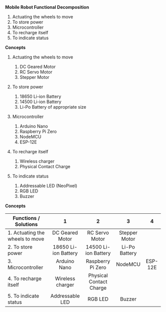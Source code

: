 **Mobile Robot Functional Decomposition**
1. Actuating the wheels to move
2. To store power
3. Microcontroller
4. To recharge itself
5. To indicate status

**Concepts**
1. Actuating the wheels to move
    1. DC Geared Motor
    2. RC Servo Motor
    3. Stepper Motor


2. To store power
    1. 18650 Li-ion Battery
    2. 14500 Li-ion Battery
    3. Li-Po Battery of appropriate size


3. Microcontroller
    1. Arduino Nano
    2. Raspberry Pi Zero
    3. NodeMCU
    4. ESP-12E


4. To recharge itself
    1. Wireless charger
    2. Physical Contact Charge
 

5. To indicate status
    1. Addressable LED (NeoPixel)
    2. RGB LED
    3. Buzzer


**Concepts**

| **Functions / Solutions** | 1 | 2 | 3 | 4 |
| --- | :---: | :---: | :---: | :---: |
| 1. Actuating the wheels to move | DC Geared Motor | RC Servo Motor |Stepper Motor|
| 2. To store power | 18650 Li-ion Battery | 14500 Li-ion Battery | Li-Po Battery |  
| 3. Microcontroller | Arduino Nano | Raspberry Pi Zero | NodeMCU | ESP-12E |
| 4. To recharge itself | Wireless charger | Physical Contact Charge |
| 5. To indicate status | Addressable LED | RGB LED | Buzzer |
